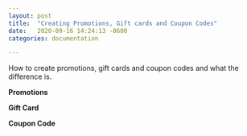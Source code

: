 ```yaml
---
layout: post
title:  "Creating Promotions, Gift cards and Coupon Codes"
date:   2020-09-16 14:24:13 -0600
categories: documentation

---
```

How to create promotions, gift cards and coupon codes and what the difference is.

**Promotions**

**Gift Card**

**Coupon Code**




